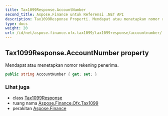 ```yaml
---
title: Tax1099Response.AccountNumber
second_title: Aspose.Finance untuk Referensi .NET API
description: Tax1099Response Properti. Mendapat atau menetapkan nomor rekening penerima.
type: docs
weight: 20
url: /id/net/aspose.finance.ofx.tax1099/tax1099response/accountnumber/
---
```

## Tax1099Response.AccountNumber property

Mendapat atau menetapkan nomor rekening penerima.

```csharp
public string AccountNumber { get; set; }
```

### Lihat juga

* class [Tax1099Response](../)
* ruang nama [Aspose.Finance.Ofx.Tax1099](../../tax1099response/)
* perakitan [Aspose.Finance](../../../)



